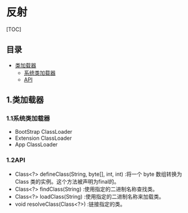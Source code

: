 # 反射

[TOC]

## 目录
- [类加载器](#1类加载器)
  - [系统类加载器](#11系统类加载器)
  - [API](#12API)


## 1.类加载器

### 1.1系统类加载器
- BootStrap ClassLoader
- Extension ClassLoader
- App ClassLoader

### 1.2API
- Class<?> defineClass(String, byte[], int, int) :将一个 byte 数组转换为 Class 类的实例。这个方法被声明为final的。
- Class<?> findClass(String) :使用指定的二进制名称查找类。
- Class<?> loadClass(String) :使用指定的二进制名称来加载类。
- void resolveClass(Class<?>) :链接指定的类。
